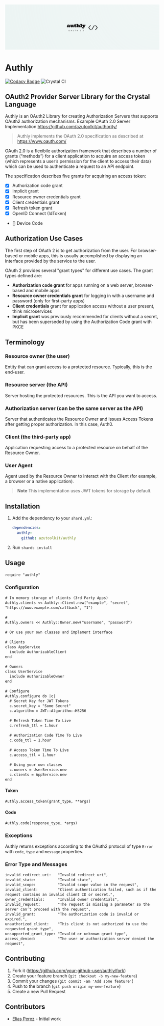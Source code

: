 <div style="text-align:center"><img src="https://raw.githubusercontent.com/azutoolkit/authly/master/authly.png" /></div>

# Authly

[![Codacy Badge](https://api.codacy.com/project/badge/Grade/747eef2e02594d40b63c9f05c6b94cd9)](https://app.codacy.com/manual/eliasjpr/authly?utm_source=github.com&utm_medium=referral&utm_content=eliasjpr/authly&utm_campaign=Badge_Grade_Settings) ![Crystal CI](https://github.com/eliasjpr/authly/workflows/Crystal%20CI/badge.svg?branch=master)

## OAuth2 Provider Server Library for the Crystal Language

Authly is an OAuth2 Library for creating Authorization Servers that supports OAuth2 authorization mechanisms. Example OAuth 2.0 Server Implementation https://github.com/azutoolkit/authority/

> Authly implements the OAuth 2.0 specification as described at https://www.oauth.com/

OAuth 2.0 is a flexibile authorization framework that describes a number of grants (“methods”) for a client application to acquire an access token (which represents a user’s permission for the client to access their data) which can be used to authenticate a request to an API endpoint.

The specification describes five grants for acquiring an access token:

- [x] Authorization code grant
- [x] Implicit grant
- [x] Resource owner credentials grant
- [x] Client credentials grant
- [x] Refresh token grant
- [x] OpenID Connect (IdToken)
- [] Device Code

## Authorization Use Cases

The first step of OAuth 2 is to get authorization from the user. For browser-based or mobile apps, this is usually accomplished by displaying an interface provided by the service to the user.

OAuth 2 provides several "grant types" for different use cases. The grant types defined are:

- **Authorization code grant** for apps running on a web server, browser-based and mobile apps
- **Resource owner credentials grant** for logging in with a username and password (only for first-party apps)
- **Client credentials** grant for application access without a user present, think microservices
- **Implicit grant** was previously recommended for clients without a secret, but has been superseded by using the Authorization Code grant with PKCE

## Terminology

### Resource owner (the user)

Entity that can grant access to a protected resource. Typically, this is the end-user.

### Resource server (the API)

Server hosting the protected resources. This is the API you want to access.

### Authorization server (can be the same server as the API)

Server that authenticates the Resource Owner and issues Access Tokens after getting proper authorization. In this case, Auth0.

### Client (the third-party app)

Application requesting access to a protected resource on behalf of the Resource Owner.

### User Agent

Agent used by the Resource Owner to interact with the Client (for example, a browser or a native application).

> **Note**
> This implementation uses JWT tokens for storage by default.

## Installation

1. Add the dependency to your `shard.yml`:

   ```yaml
   dependencies:
     authly:
       github: azutoolkit/authly
   ```

2. Run `shards install`

## Usage

```crystal
require "authly"
```

### Configuration

```crystal
# In memory storage of clients (3rd Party Apps)
Authly.clients << Authly::Client.new("example", "secret", "https://www.example.com/callback", "1")

#
Authly.owners << Authly::Owner.new("username", "password")

# Or use your own classes and implement interface

# Clients
class AppService
  include AuthorizableClient
end

# Owners
class UserService
  include AuthorizableOwner
end

# Configure
Authly.configure do |c|
  # Secret Key for JWT Tokens
  c.secret_key = "Some Secret"
  c.algorithm = JWT::Algorithm::HS256

  # Refresh Token Time To Live
  c.refresh_ttl = 1.hour

  # Authorization Code Time To Live
  c.code_ttl = 1.hour

  # Access Token Time To Live
  c.access_ttl = 1.hour

  # Using your own classes
  c.owners = UserService.new
  c.clients = AppService.new
end
```

#### Token

```crystal
Authly.access_token(grant_type, **args)
```

#### Code

```crystal
Authly.code(response_type, *args)
```

### Exceptions

Authly returns exceptions according to the OAuth2 protocol of type `Error` with `code`, `type` and `message` properties.

### Error Type and Messages

```crystal
invalid_redirect_uri:   "Invalid redirect uri",
invalid_state:          "Invalid state",
invalid_scope:          "Invalid scope value in the request",
invalid_client:         "Client authentication failed, such as if the request contains an invalid client ID or secret.",
owner_credentials:      "Invalid owner credentials",
invalid_request:        "The request is missing a parameter so the server can’t proceed with the request",
invalid_grant:          "The authorization code is invalid or expired.",
unauthorized_client:    "This client is not authorized to use the requested grant type",
unsupported_grant_type: "Invalid or unknown grant type",
access_denied:          "The user or authorization server denied the request",
```

## Contributing

1. Fork it (<https://github.com/your-github-user/authly/fork>)
2. Create your feature branch (`git checkout -b my-new-feature`)
3. Commit your changes (`git commit -am 'Add some feature'`)
4. Push to the branch (`git push origin my-new-feature`)
5. Create a new Pull Request

## Contributors

- [Elias Perez](https://github.com/your-github-user) - Initial work

